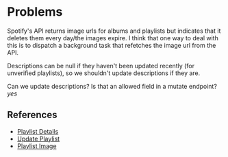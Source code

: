 # Problems

Spotify's API returns image urls for albums and playlists but indicates that it
deletes them every day/the images expire. I think that one way to deal with this
is to dispatch a background task that refetches the image url from the API.

Descriptions can be null if they haven't been updated recently (for unverified
playlists), so we shouldn't update descriptions if they are.

Can we update descriptions? Is that an allowed field in a mutate endpoint? *yes*

## References

- [Playlist Details](https://developer.spotify.com/documentation/web-api/reference/get-playlist)
- [Update Playlist](https://developer.spotify.com/documentation/web-api/reference/change-playlist-details)
- [Playlist Image](https://developer.spotify.com/documentation/web-api/reference/get-playlist-cover)
